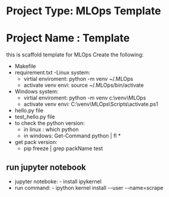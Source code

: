 # Project Type: MLOps Template
# Project Name : Template
this is scaffold template for MLOps 
 Create the following:
 - Makefile
 - requirement.txt
 -Linux system:
    - virtial enviroment: python -m venv ~/.MLOps
    - activate venv envi: source ~/.MLOps/bin/activate
 - Windows system:
    - virtial enviroment: python -m venv c:\venv\MLOps
    - activate venv envi:   C:\venv\MLOps\Scripts\activate.ps1
 - hello.py file
 - test_hello.py file 
 - to check the python version:
    - in linux : which python  
    - in windows: Get-Command python | fl *
 - get pack version:
    - pip freeze | grep packName 
    test


## run jupyter notebook
  - jupyter noteboke: - install ipykernel
  - run command: - ipython kernel install --user --name=scrape
       
